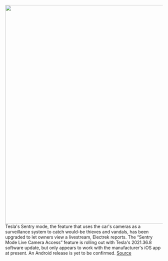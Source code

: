 <img src='https://cdn.vox-cdn.com/thumbor/h15aISrU-xJ7BxOu2s0d2iHvGmU=/0x0:2040x1360/1200x800/filters:focal(857x517:1183x843)/cdn.vox-cdn.com/uploads/chorus_image/image/70056021/acastro_180430_1777_tesla_0003.0.jpg' width='700px' /><br/>
Tesla's Sentry mode, the feature that uses the car's cameras as a surveillance system to catch would-be thieves and vandals, has been upgraded to let owners view a livestream, Electrek reports. The “Sentry Mode Live Camera Access” feature is rolling out with Tesla's 2021.36.8 software update, but only appears to work with the manufacturer's iOS app at present. An Android release is yet to be confirmed.
<a href='https://www.theverge.com/2021/10/28/22750362/tesla-sentry-mode-live-camera-access-premium-connectivity'> Source <a/>